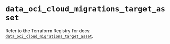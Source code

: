 # `data_oci_cloud_migrations_target_asset`

Refer to the Terraform Registry for docs: [`data_oci_cloud_migrations_target_asset`](https://registry.terraform.io/providers/hashicorp/oci/7.19.0/docs/data-sources/cloud_migrations_target_asset).
